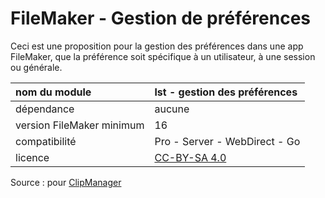 # FileMaker - Gestion de préférences

Ceci est une proposition pour la gestion des préférences dans une app FileMaker, que la préférence soit spécifique à un utilisateur, à une session ou générale.

| nom du module | lst - gestion des préférences |
| :--- | :--- |
| dépendance | aucune |
| version FileMaker minimum | 16 |
| compatibilité | Pro - Server - WebDirect - Go |
| licence | [CC-BY-SA 4.0](https://creativecommons.org/licenses/by-sa/4.0/) |

Source : pour [ClipManager](#filemaker---gestion-de-préférences "Récupération de la source au format ClipManager")

